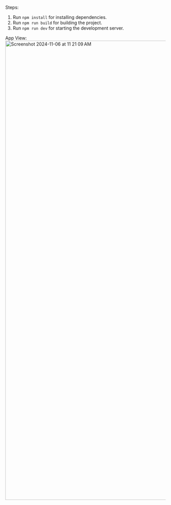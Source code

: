 Steps:

1. Run `npm install` for installing dependencies.
2. Run `npm run build` for building the project.
3. Run `npm run dev` for starting the development server.


App View:
<img width="1439" alt="Screenshot 2024-11-06 at 11 21 09 AM" src="https://github.com/user-attachments/assets/9b48eb17-77d4-4072-8dac-c34e372e4450">
